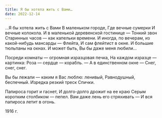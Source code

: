 ```yaml
---
title: Я бы хотела жить с Вами…
date: 2022-12-14
---
```

…Я бы хотела жить с Вами
В маленьком городе,
Где вечные сумерки
И вечные колокола.
И в маленькой деревенской гостинице —
Тонкий звон
Старинных часов — как капельки времени.
И иногда, по вечерам, из какой-нибудь мансарды —
Флейта,
И сам флейтист в окне.
И большие тюльпаны на окнах.
И может быть, Вы бы даже меня любили…

Посреди комнаты — огромная изразцовая печка,
На каждом изразце — картинка:
Роза — сердце — корабль. —
А в единственном окне —
Снег, снег, снег.

Вы бы лежали — каким я Вас люблю: ленивый,
Равнодушный, беспечный.
Изредка резкий треск
Спички.

Папироса горит и гаснет,
И долго-долго дрожит на ее краю
Серым коротким столбиком — пепел.
Вам даже лень его стряхивать —
И вся папироса летит в огонь.

1916 г.
